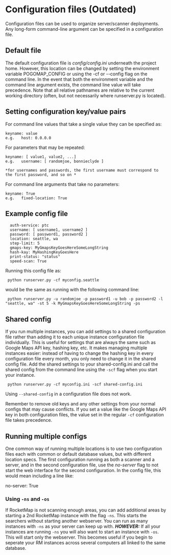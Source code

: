 # Configuration files (Outdated)

Configuration files can be used to organize server/scanner deployments.  Any long-form command-line argument can be specified in a configuration file.

##  Default file

The default configuration file is *config/config.ini* underneath the project home. However, this location can be changed by setting the environment variable POGOMAP_CONFIG or using the -cf or --config flag on the command line. In the event that both the environment variable and the command line argument exists, the command line value will take precedence. Note that all relative pathnames are relative to the current working directory (often, but not necessarily where runserver.py is located).

## Setting configuration key/value pairs

  For command line values that take a single value they can be specified as:

    keyname: value
    e.g.   host: 0.0.0.0

  For parameters that may be repeated:

    keyname: [ value1, value2, ...]
    e.g.   username: [ randomjoe, bonnieclyde ]
	
	*for usernames and passwords, the first username must correspond to the first password, and so on *

  For command line arguments that take no parameters:

    keyname: True
    e.g.   fixed-location: True
	

## Example config file

```
  auth-service: ptc
  username: [ username1, username2 ]
  password: [ password1, password2 ]
  location: seattle, wa
  step-limit: 5
  gmaps-key: MyGmapsKeyGoesHereSomeLongString
  hash-kay: MyHashingKeyGoesHere
  print-status: "status"
  speed-scan: True
```

  Running this config file as:

     python runserver.py -cf myconfig.seattle

  would be the same as running with the following command line:

     python runserver.py -u randomjoe -p password1 -u bob -p password2 -l "seattle, wa" -st 5 -k MyGmapsKeyGoesHereSomeLongString -ps

## Shared config

If you run multiple instances, you can add settings to a shared configuration file rather than adding it to each unique instance configuration file individually. This is useful for settings that are always the same such as Google Maps API key, hashing key, etc. It makes managing multiple instances easier: instead of having to change the hashing key in every configuration file every month, you only need to change it in the shared config file. Add the shared settings to your shared-config.ini and call the shared config from the command line using the `-scf` flag when you start your instance.

` python runserver.py -cf myconfig.ini -scf shared-config.ini`

Using `--shared-config` in a configuration file does not work.

Remember to remove old keys and any other settings from your normal configs that may cause conflicts. If you set a value like the Google Maps API key in both configuration files, the value set in the regular `-cf` configuration file takes precedence.

## Running multiple configs

   One common way of running multiple locations is to use two configuration files each with common or default database values, but with different location specs. The first configuration running as both a scanner and a server, and in the second configuration file, use the *no-server* flag to not start the web interface for the second configuration.   In the config file, this would mean including a line like:

   no-server: True
   
### Using `-ns` and `-os`

If RocketMap is not scanning enough areas, you can add additional areas by starting a 2nd RocketMap instance with the flag `-ns`. This starts the searchers without starting another webserver. You can run as many instances with `-ns` as your server can keep up with. ***HOWEVER:*** If all your instances are running `-ns` you will also want to start an instance with `-os`. This will start only the webserver. This becomes useful if you begin to seperate your RM instances across several computers all linked to the same database. 


